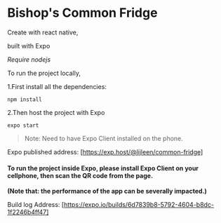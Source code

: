 # Bishop's Common Fridge

Create with react native,

built with Expo


*Require nodejs*


To run the project locally,

1.First install all the dependencies:

`npm install`

2.Then host the project with Expo

`expo start`

>Note: Need to have Expo Client installed on the phone.



Expo published address:
[https://exp.host/@lijleen/common-fridge]

#### To run the project inside Expo, please install Expo Client on your cellphone, then scan the QR code from the page.

**(Note that: the performance of the app can be severally impacted.)**



Build log Address:
[https://expo.io/builds/6d7839b8-5792-4604-b8dc-1f2246b4ff47]